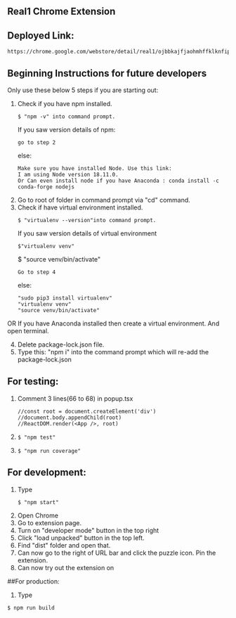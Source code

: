 ## Real1 Chrome Extension

## Deployed Link: 
```
https://chrome.google.com/webstore/detail/real1/ojbbkajfjaohmhffklknfipdhfenbkhe
```

## Beginning Instructions for future developers 

Only use these below 5 steps if you are starting out:
1. Check if you have npm installed. 
     ```
     $ "npm -v" into command prompt.
     ```
     If you saw version details of npm:
     ```
     go to step 2
     ```
     else: 
     ```
     Make sure you have installed Node. Use this link:  
     I am using Node version 18.11.0.
     Or Can even install node if you have Anaconda : conda install -c conda-forge nodejs
     ```
2. Go to root of folder in command prompt via "cd" command. 
3. Check if have virtual environment installed. 
     ```
     $ "virtualenv --version"into command prompt.
     ```
     If you saw version details of virtual environment
     ```
     $"virtualenv venv"
     ```
     $ "source venv/bin/activate"
     ```
     Go to step 4
     ```
     else: 
     ```
     "sudo pip3 install virtualenv"
     "virtualenv venv"
     "source venv/bin/activate"
     ```
OR 
If you have Anaconda installed then create a virtual environment. And open terminal. 

4. Delete package-lock.json file. 
5. Type this: "npm i" into the command prompt which will re-add the package-lock.json



## For testing:
1. Comment 3 lines(66 to 68) in popup.tsx
    ```
    //const root = document.createElement('div')
    //document.body.appendChild(root)
    //ReactDOM.render(<App />, root)
    ```
2.  ```
    $ "npm test" 
    ```
3.  ```
    $ "npm run coverage" 
    ```



## For development:
1.  Type
    ```
    $ "npm start"
    ```
2. Open Chrome
3. Go to extension page. 
4. Turn on "developer mode" button in the top right
4. Click "load unpacked" button in the top left.
5. Find "dist" folder and open that.
6. Can now go to the right of URL bar and click the puzzle icon. Pin the extension. 
7. Can now try out the extension on 

##For production:
1. Type
  ```
  $ npm run build
  ```
